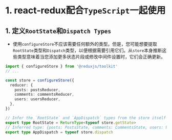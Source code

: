 # 1. react-redux配合`TypeScript`一起使用

## 1. 定义`RootState`和`Dispatch Types`

+ 使用`configureStore`不应该需要任何额外的类型。但是，您可能想要提取`RootState`类型和`Dispatch`类型，以便根据需要引用它们。从`store`本身推断这些类型意味着当您添加更多状态片段或修改中间件设置时，它们会正确更新。

```ts
import { configureStore } from '@reduxjs/toolkit'
// ...

const store = configureStore({
  reducer: {
    posts: postsReducer,
    comments: commentsReducer,
    users: usersReducer,
  },
})

// Infer the `RootState` and `AppDispatch` types from the store itself
export type RootState = ReturnType<typeof store.getState>
// Inferred type: {posts: PostsState, comments: CommentsState, users: UsersState}
export type AppDispatch = typeof store.dispatch
```